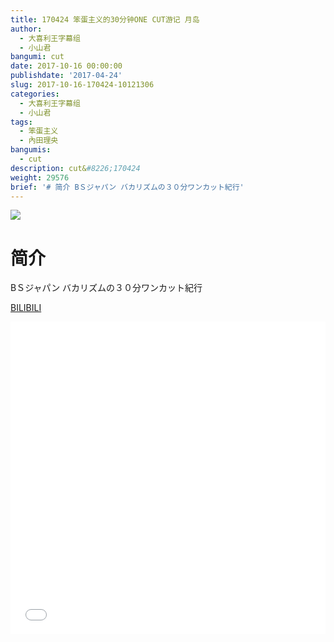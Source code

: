 ```yaml
---
title: 170424 笨蛋主义的30分钟ONE CUT游记 月岛
author:
  - 大喜利王字幕组
  - 小山君
bangumi: cut
date: 2017-10-16 00:00:00
publishdate: '2017-04-24'
slug: 2017-10-16-170424-10121306
categories:
  - 大喜利王字幕组
  - 小山君
tags:
  - 笨蛋主义
  - 內田理央
bangumis:
  - cut
description: cut&#8226;170424
weight: 29576
brief: '# 简介 BＳジャパン バカリズムの３０分ワンカット紀行'
---
```


![](https://i.imgur.com/B2oH4w7.jpg)

# 简介  
BＳジャパン
バカリズムの３０分ワンカット紀行

  [BILIBILI](https://www.bilibili.com/video/av10121306/)


<div class="vcontainer">  <iframe class='video' src="//www.bilibili.com/blackboard/player.html?aid=10121306" width="100%" height="500" frameborder="0" allowfullscreen="allowfullscreen"></iframe></div>
